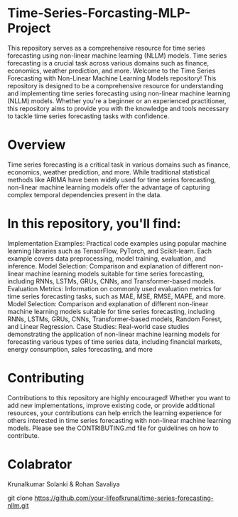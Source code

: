 # Time-Series-Forcasting-MLP-Project
This repository serves as a comprehensive resource for time series forecasting using non-linear machine learning (NLLM) models. Time series forecasting is a crucial task across various domains such as finance, economics, weather prediction, and more. 
Welcome to the Time Series Forecasting with Non-Linear Machine Learning Models repository! This repository is designed to be a comprehensive resource for understanding and implementing time series forecasting using non-linear machine learning (NLLM) models. Whether you're a beginner or an experienced practitioner, this repository aims to provide you with the knowledge and tools necessary to tackle time series forecasting tasks with confidence.
# Overview
Time series forecasting is a critical task in various domains such as finance, economics, weather prediction, and more. While traditional statistical methods like ARIMA have been widely used for time series forecasting, non-linear machine learning models offer the advantage of capturing complex temporal dependencies present in the data.

# In this repository, you'll find:
Implementation Examples: Practical code examples using popular machine learning libraries such as TensorFlow, PyTorch, and Scikit-learn. Each example covers data preprocessing, model training, evaluation, and inference.
Model Selection: Comparison and explanation of different non-linear machine learning models suitable for time series forecasting, including RNNs, LSTMs, GRUs, CNNs, and Transformer-based models.
Evaluation Metrics: Information on commonly used evaluation metrics for time series forecasting tasks, such as MAE, MSE, RMSE, MAPE, and more.
Model Selection: Comparison and explanation of different non-linear machine learning models suitable for time series forecasting, including RNNs, LSTMs, GRUs, CNNs, Transformer-based models, Random Forest, and Linear Regression.
Case Studies: Real-world case studies demonstrating the application of non-linear machine learning models for forecasting various types of time series data, including financial markets, energy consumption, sales forecasting, and more
# Contributing
Contributions to this repository are highly encouraged! Whether you want to add new implementations, improve existing code, or provide additional resources, your contributions can help enrich the learning experience for others interested in time series forecasting with non-linear machine learning models. Please see the CONTRIBUTING.md file for guidelines on how to contribute.
# Colabrator
Krunalkumar Solanki & Rohan Savaliya

git clone https://github.com/your-lifeofkrunal/time-series-forecasting-nllm.git
